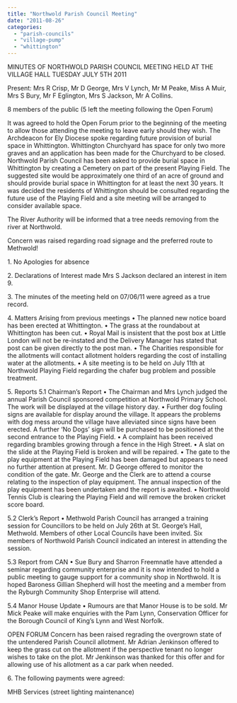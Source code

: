 ```yaml
---
title: "Northwold Parish Council Meeting"
date: "2011-08-26"
categories: 
  - "parish-councils"
  - "village-pump"
  - "whittington"
---
```


MINUTES OF NORTHWOLD PARISH COUNCIL MEETING HELD AT THE VILLAGE HALL TUESDAY JULY 5TH 2011

Present: Mrs R Crisp, Mr D George, Mrs V Lynch, Mr M Peake, Miss A Muir, Mrs S Bury, Mr F Eglington, Mrs S Jackson, Mr A Collins.

8 members of the public (5 left the meeting following the Open Forum)

It was agreed to hold the Open Forum prior to the beginning of the meeting to allow those attending the meeting to leave early should they wish. The Archdeacon for Ely Diocese spoke regarding future provision of burial space in Whittington. Whittington Churchyard has space for only two more graves and an application has been made for the Churchyard to be closed. Northwold Parish Council has been asked to provide burial space in Whittington by creating a Cemetery on part of the present Playing Field. The suggested site would be approximately one third of an acre of ground and should provide burial space in Whittington for at least the next 30 years. It was decided the residents of Whittington should be consulted regarding the future use of the Playing Field and a site meeting will be arranged to consider available space.

The River Authority will be informed that a tree needs removing from the river at Northwold.

Concern was raised regarding road signage and the preferred route to Methwold!

1\. No Apologies for absence

2\. Declarations of Interest made Mrs S Jackson declared an interest in item 9.

3\. The minutes of the meeting held on 07/06/11 were agreed as a true record.

4\. Matters Arising from previous meetings • The planned new notice board has been erected at Whittington. • The grass at the roundabout at Whittington has been cut. • Royal Mail is insistent that the post box at Little London will not be re-instated and the Delivery Manager has stated that post can be given directly to the post man. • The Charities responsible for the allotments will contact allotment holders regarding the cost of installing water at the allotments. • A site meeting is to be held on July 11th at Northwold Playing Field regarding the chafer bug problem and possible treatment.

5\. Reports 5.1 Chairman’s Report • The Chairman and Mrs Lynch judged the annual Parish Council sponsored competition at Northwold Primary School. The work will be displayed at the village history day. • Further dog fouling signs are available for display around the village. It appears the problems with dog mess around the village have alleviated since signs have been erected. A further ‘No Dogs’ sign will be purchased to be positioned at the second entrance to the Playing Field. • A complaint has been received regarding brambles growing through a fence in the High Street. • A slat on the slide at the Playing Field is broken and will be repaired. • The gate to the play equipment at the Playing Field has been damaged but appears to need no further attention at present. Mr. D George offered to monitor the condition of the gate. Mr. George and the Clerk are to attend a course relating to the inspection of play equipment. The annual inspection of the play equipment has been undertaken and the report is awaited. • Northwold Tennis Club is clearing the Playing Field and will remove the broken cricket score board.

5.2 Clerk’s Report • Methwold Parish Council has arranged a training session for Councillors to be held on July 26th at St. George’s Hall, Methwold. Members of other Local Councils have been invited. Six members of Northwold Parish Council indicated an interest in attending the session.

5.3 Report from CAN • Sue Bury and Sharron Freemnatle have attended a seminar regarding community enterprise and it is now intended to hold a public meeting to gauge support for a community shop in Northwold. It is hoped Baroness Gillian Shepherd will host the meeting and a member from the Ryburgh Community Shop Enterprise will attend.

5.4 Manor House Update • Rumours are that Manor House is to be sold. Mr Mick Peake will make enquiries with the Pam Lynn, Conservation Officer for the Borough Council of King’s Lynn and West Norfolk.

OPEN FORUM Concern has been raised regrading the overgrown state of the untendered Parish Council allotment. Mr Adrian Jenkinson offered to keep the grass cut on the allotment if the perspective tenant no longer wishes to take on the plot. Mr Jenkinson was thanked for this offer and for allowing use of his allotment as a car park when needed.

6\. The following payments were agreed:

MHB Services (street lighting maintenance)
